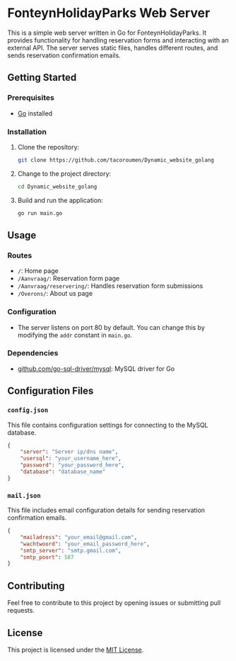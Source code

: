# FonteynHolidayParks Web Server

This is a simple web server written in Go for FonteynHolidayParks. It provides functionality for handling reservation forms and interacting with an external API. The server serves static files, handles different routes, and sends reservation confirmation emails.

## Getting Started

### Prerequisites
- [Go](https://golang.org/doc/install) installed

### Installation
1. Clone the repository:
   ```bash
   git clone https://github.com/tacoroumen/Dynamic_website_golang
   ```

2. Change to the project directory:
   ```bash
   cd Dynamic_website_golang
   ```

3. Build and run the application:
   ```bash
   go run main.go
   ```

## Usage

### Routes
- `/`: Home page
- `/Aanvraag/`: Reservation form page
- `/Aanvraag/reservering/`: Handles reservation form submissions
- `/Overons/`: About us page

### Configuration
- The server listens on port 80 by default. You can change this by modifying the `addr` constant in `main.go`.

### Dependencies
- [github.com/go-sql-driver/mysql](https://pkg.go.dev/github.com/go-sql-driver/mysql): MySQL driver for Go

## Configuration Files

### `config.json`
This file contains configuration settings for connecting to the MySQL database.
```json
{ 
    "server": "Server ip/dns name",
    "usersql": "your_username_here",
    "password": "your_password_here",
    "database": "database_name"
}
```

### `mail.json`
This file includes email configuration details for sending reservation confirmation emails.
```json
{
    "mailadress": "your_email@gmail.com",
    "wachtwoord": "your_email_password_here",
    "smtp_server": "smtp.gmail.com",
    "smtp_poort": 587
}
```

## Contributing

Feel free to contribute to this project by opening issues or submitting pull requests.

## License

This project is licensed under the [MIT License](LICENSE).
